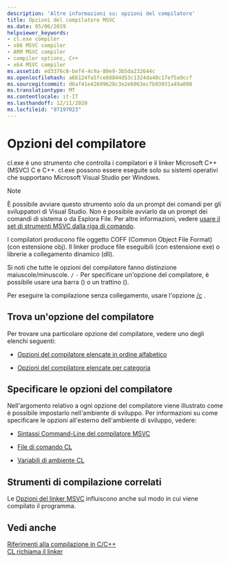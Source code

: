 ```yaml
---
description: 'Altre informazioni su: opzioni del compilatore'
title: Opzioni del compilatore MSVC
ms.date: 05/06/2019
helpviewer_keywords:
- cl.exe compiler
- x86 MSVC compiler
- ARM MSVC compiler
- compiler options, C++
- x64 MSVC compiler
ms.assetid: ed3376c8-bef4-4c9a-80e9-3b5da232644c
ms.openlocfilehash: a6b124fa5fce68844d53c1324da48c17ef5a9ccf
ms.sourcegitcommit: d6af41e42699628c3e2e6063ec7b03931a49a098
ms.translationtype: MT
ms.contentlocale: it-IT
ms.lasthandoff: 12/11/2020
ms.locfileid: "97197023"
---
```

# <a name="compiler-options"></a>Opzioni del compilatore

cl.exe è uno strumento che controlla i compilatori e il linker Microsoft C++ (MSVC) C e C++. cl.exe possono essere eseguite solo su sistemi operativi che supportano Microsoft Visual Studio per Windows.

> [!NOTE]
> È possibile avviare questo strumento solo da un prompt dei comandi per gli sviluppatori di Visual Studio. Non è possibile avviarlo da un prompt dei comandi di sistema o da Esplora File. Per altre informazioni, vedere [usare il set di strumenti MSVC dalla riga di comando](../building-on-the-command-line.md).

I compilatori producono file oggetto COFF (Common Object File Format) (con estensione obj). Il linker produce file eseguibili (con estensione exe) o librerie a collegamento dinamico (dll).

Si noti che tutte le opzioni del compilatore fanno distinzione maiuscole/minuscole. `/` `-` Per specificare un'opzione del compilatore, è possibile usare una barra () o un trattino ().

Per eseguire la compilazione senza collegamento, usare l'opzione [/c](c-compile-without-linking.md) .

## <a name="find-a-compiler-option"></a>Trova un'opzione del compilatore

Per trovare una particolare opzione del compilatore, vedere uno degli elenchi seguenti:

- [Opzioni del compilatore elencate in ordine alfabetico](compiler-options-listed-alphabetically.md)

- [Opzioni del compilatore elencate per categoria](compiler-options-listed-by-category.md)

## <a name="specify-compiler-options"></a>Specificare le opzioni del compilatore

Nell'argomento relativo a ogni opzione del compilatore viene illustrato come è possibile impostarlo nell'ambiente di sviluppo. Per informazioni su come specificare le opzioni all'esterno dell'ambiente di sviluppo, vedere:

- [Sintassi Command-Line del compilatore MSVC](compiler-command-line-syntax.md)

- [File di comando CL](cl-command-files.md)

- [Variabili di ambiente CL](cl-environment-variables.md)

## <a name="related-build-tools"></a>Strumenti di compilazione correlati

Le [Opzioni del linker MSVC](linker-options.md) influiscono anche sul modo in cui viene compilato il programma.

## <a name="see-also"></a>Vedi anche

[Riferimenti alla compilazione in C/C++](c-cpp-building-reference.md)<br/>
[CL richiama il linker](cl-invokes-the-linker.md)
